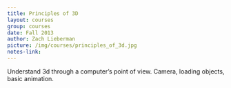 ```yaml
---
title: Principles of 3D
layout: courses
group: courses
date: Fall 2013
author: Zach Lieberman
picture: /img/courses/principles_of_3d.jpg
notes-link:
---
```

Understand 3d through a computer’s point of view. Camera, loading objects, basic animation.